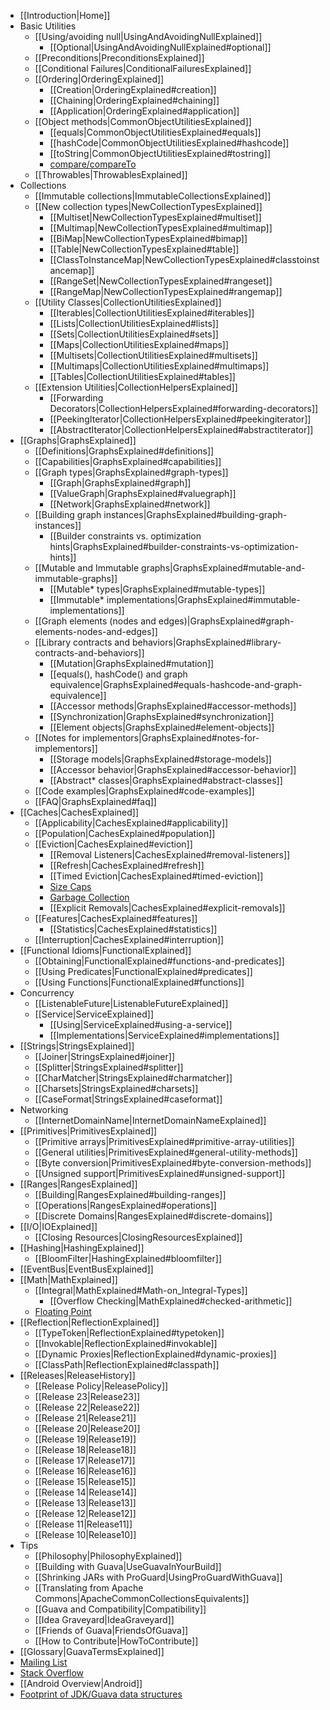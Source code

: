   * [[Introduction|Home]]
  * Basic Utilities
    * [[Using/avoiding null|UsingAndAvoidingNullExplained]]
      * [[Optional|UsingAndAvoidingNullExplained#optional]]
    * [[Preconditions|PreconditionsExplained]]
    * [[Conditional Failures|ConditionalFailuresExplained]]
    * [[Ordering|OrderingExplained]]
      * [[Creation|OrderingExplained#creation]]
      * [[Chaining|OrderingExplained#chaining]]
      * [[Application|OrderingExplained#application]]
    * [[Object methods|CommonObjectUtilitiesExplained]]
      * [[equals|CommonObjectUtilitiesExplained#equals]]
      * [[hashCode|CommonObjectUtilitiesExplained#hashcode]]
      * [[toString|CommonObjectUtilitiesExplained#tostring]]
      * [compare/compareTo](CommonObjectUtilitiesExplained#compare/compareTo.md)
    * [[Throwables|ThrowablesExplained]]
  * Collections
    * [[Immutable collections|ImmutableCollectionsExplained]]
    * [[New collection types|NewCollectionTypesExplained]]
      * [[Multiset|NewCollectionTypesExplained#multiset]]
      * [[Multimap|NewCollectionTypesExplained#multimap]]
      * [[BiMap|NewCollectionTypesExplained#bimap]]
      * [[Table|NewCollectionTypesExplained#table]]
      * [[ClassToInstanceMap|NewCollectionTypesExplained#classtoinstancemap]]
      * [[RangeSet|NewCollectionTypesExplained#rangeset]]
      * [[RangeMap|NewCollectionTypesExplained#rangemap]]
    * [[Utility Classes|CollectionUtilitiesExplained]]
      * [[Iterables|CollectionUtilitiesExplained#iterables]]
      * [[Lists|CollectionUtilitiesExplained#lists]]
      * [[Sets|CollectionUtilitiesExplained#sets]]
      * [[Maps|CollectionUtilitiesExplained#maps]]
      * [[Multisets|CollectionUtilitiesExplained#multisets]]
      * [[Multimaps|CollectionUtilitiesExplained#multimaps]]
      * [[Tables|CollectionUtilitiesExplained#tables]]
    * [[Extension Utilities|CollectionHelpersExplained]]
      * [[Forwarding Decorators|CollectionHelpersExplained#forwarding-decorators]]
      * [[PeekingIterator|CollectionHelpersExplained#peekingiterator]]
      * [[AbstractIterator|CollectionHelpersExplained#abstractiterator]]
  * [[Graphs|GraphsExplained]]
    * [[Definitions|GraphsExplained#definitions]]
    * [[Capabilities|GraphsExplained#capabilities]]
    * [[Graph types|GraphsExplained#graph-types]]
      * [[Graph|GraphsExplained#graph]]
      * [[ValueGraph|GraphsExplained#valuegraph]]
      * [[Network|GraphsExplained#network]]
    * [[Building graph instances|GraphsExplained#building-graph-instances]]
      * [[Builder constraints vs. optimization hints|GraphsExplained#builder-constraints-vs-optimization-hints]]
    * [[Mutable and Immutable graphs|GraphsExplained#mutable-and-immutable-graphs]]
      * [[Mutable* types|GraphsExplained#mutable-types]]
      * [[Immutable* implementations|GraphsExplained#immutable-implementations]]
    * [[Graph elements (nodes and edges)|GraphsExplained#graph-elements-nodes-and-edges]]
    * [[Library contracts and behaviors|GraphsExplained#library-contracts-and-behaviors]]
      * [[Mutation|GraphsExplained#mutation]]
      * [[equals(), hashCode() and graph equivalence|GraphsExplained#equals-hashcode-and-graph-equivalence]]
      * [[Accessor methods|GraphsExplained#accessor-methods]]
      * [[Synchronization|GraphsExplained#synchronization]]
      * [[Element objects|GraphsExplained#element-objects]]
    * [[Notes for implementors|GraphsExplained#notes-for-implementors]]
      * [[Storage models|GraphsExplained#storage-models]]
      * [[Accessor behavior|GraphsExplained#accessor-behavior]]
      * [[Abstract* classes|GraphsExplained#abstract-classes]]
    * [[Code examples|GraphsExplained#code-examples]]
    * [[FAQ|GraphsExplained#faq]]
  * [[Caches|CachesExplained]]
    * [[Applicability|CachesExplained#applicability]]
    * [[Population|CachesExplained#population]]
    * [[Eviction|CachesExplained#eviction]]
      * [[Removal Listeners|CachesExplained#removal-listeners]]
      * [[Refresh|CachesExplained#refresh]]
      * [[Timed Eviction|CachesExplained#timed-eviction]]
      * [Size Caps](CachesExplained#Size-based-Eviction.md)
      * [Garbage Collection](CachesExplained#Reference-based-Eviction.md)
      * [[Explicit Removals|CachesExplained#explicit-removals]]
    * [[Features|CachesExplained#features]]
      * [[Statistics|CachesExplained#statistics]]
    * [[Interruption|CachesExplained#interruption]]
  * [[Functional Idioms|FunctionalExplained]]
    * [[Obtaining|FunctionalExplained#functions-and-predicates]]
    * [[Using Predicates|FunctionalExplained#predicates]]
    * [[Using Functions|FunctionalExplained#functions]]
  * Concurrency
    * [[ListenableFuture|ListenableFutureExplained]]
    * [[Service|ServiceExplained]]
      * [[Using|ServiceExplained#using-a-service]]
      * [[Implementations|ServiceExplained#implementations]]
  * [[Strings|StringsExplained]]
    * [[Joiner|StringsExplained#joiner]]
    * [[Splitter|StringsExplained#splitter]]
    * [[CharMatcher|StringsExplained#charmatcher]]
    * [[Charsets|StringsExplained#charsets]]
    * [[CaseFormat|StringsExplained#caseformat]]
  * Networking
    * [[InternetDomainName|InternetDomainNameExplained]]
  * [[Primitives|PrimitivesExplained]]
    * [[Primitive arrays|PrimitivesExplained#primitive-array-utilities]]
    * [[General utilities|PrimitivesExplained#general-utility-methods]]
    * [[Byte conversion|PrimitivesExplained#byte-conversion-methods]]
    * [[Unsigned support|PrimitivesExplained#unsigned-support]]
  * [[Ranges|RangesExplained]]
    * [[Building|RangesExplained#building-ranges]]
    * [[Operations|RangesExplained#operations]]
    * [[Discrete Domains|RangesExplained#discrete-domains]]
  * [[I/O|IOExplained]]
    * [[Closing Resources|ClosingResourcesExplained]]
  * [[Hashing|HashingExplained]]
    * [[BloomFilter|HashingExplained#bloomfilter]]
  * [[EventBus|EventBusExplained]]
  * [[Math|MathExplained]]
    * [[Integral|MathExplained#Math-on_Integral-Types]]
      * [[Overflow Checking|MathExplained#checked-arithmetic]]
    * [Floating Point](MathExplained#Floating-point-arithmetic.md)
  * [[Reflection|ReflectionExplained]]
    * [[TypeToken|ReflectionExplained#typetoken]]
    * [[Invokable|ReflectionExplained#invokable]]
    * [[Dynamic Proxies|ReflectionExplained#dynamic-proxies]]
    * [[ClassPath|ReflectionExplained#classpath]]
  * [[Releases|ReleaseHistory]]
    * [[Release Policy|ReleasePolicy]]
    * [[Release 23|Release23]]
    * [[Release 22|Release22]]
    * [[Release 21|Release21]]
    * [[Release 20|Release20]]
    * [[Release 19|Release19]]
    * [[Release 18|Release18]]
    * [[Release 17|Release17]]
    * [[Release 16|Release16]]
    * [[Release 15|Release15]]
    * [[Release 14|Release14]]
    * [[Release 13|Release13]]
    * [[Release 12|Release12]]
    * [[Release 11|Release11]]
    * [[Release 10|Release10]]
  * Tips
    * [[Philosophy|PhilosophyExplained]]
    * [[Building with Guava|UseGuavaInYourBuild]]
    * [[Shrinking JARs with ProGuard|UsingProGuardWithGuava]]
    * [[Translating from Apache Commons|ApacheCommonCollectionsEquivalents]]
    * [[Guava and Compatibility|Compatibility]]
    * [[Idea Graveyard|IdeaGraveyard]]
    * [[Friends of Guava|FriendsOfGuava]]
    * [[How to Contribute|HowToContribute]]
  * [[Glossary|GuavaTermsExplained]]
  * [Mailing List](http://groups.google.com/group/guava-discuss)
  * [Stack Overflow](http://stackoverflow.com/questions/tagged/guava)
  * [[Android Overview|Android]]
  * [Footprint of JDK/Guava data structures](https://github.com/DimitrisAndreou/memory-measurer/blob/master/ElementCostInDataStructures.txt)
